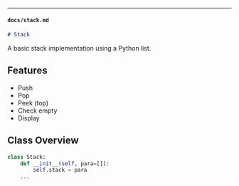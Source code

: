 
---

#### `docs/stack.md`

```markdown
# Stack
```
A basic stack implementation using a Python list.

## Features

- Push
- Pop
- Peek (top)
- Check empty
- Display

## Class Overview

```python
class Stack:
    def __init__(self, para=[]):
        self.stack = para
    ...
```
